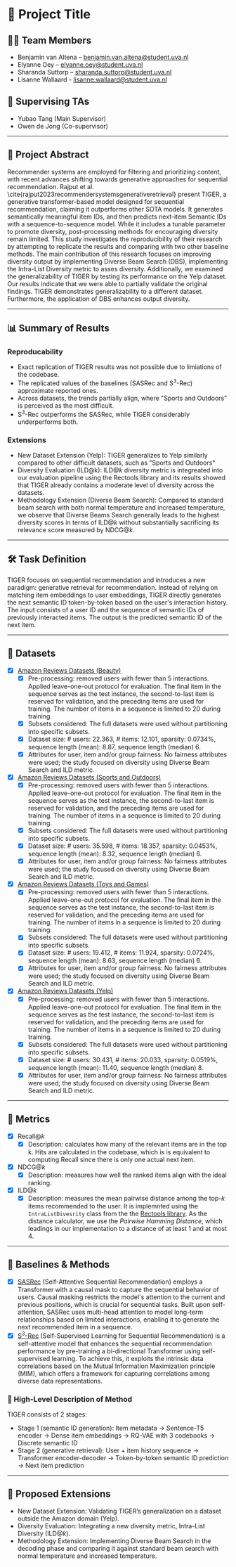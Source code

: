 # 📘 Project Title


## 🧑‍💻 Team Members
- Benjamin van Altena – benjamin.van.altena@student.uva.nl  
- Elyanne Oey – elyanne.oey@student.uva.nl  
- Sharanda Suttorp – sharanda.suttorp@student.uva.nl 
- Lisanne Wallaard - lisanne.wallaard@student.uva.nl

## 👥 Supervising TAs
- Yubao Tang (Main Supervisor)
- Owen de Jong (Co-supervisor)


---

## 🧾 Project Abstract
Recommender systems are employed for filtering and prioritizing content, with recent advances shifting towards generative approaches for sequential recommendation. Rajput et al. \cite{rajput2023recommendersystemsgenerativeretrieval} present TIGER, a generative transformer-based model designed for sequential recommendation, claiming it outperforms other SOTA models. It generates semantically meaningful item IDs, and then predicts next-item Semantic IDs with a sequence-to-sequence model. While it includes a tunable parameter to promote diversity, post-processing methods for encouraging diversity remain limited. This study investigates the reproducibility of their research by attempting to replicate the results and comparing with two other baseline methods. The main contribution of this research focuses on improving diversity output by implementing Diverse Beam Search (DBS), implementing the Intra-List Diversity metric to asses diversity. Additionally, we examined the generalizability of TIGER by testing its performance on the Yelp dataset. Our results indicate that we were able to partially validate the original findings. TIGER demonstrates generalizability to a different dataset. Furthermore, the application of DBS enhances output diversity. 

---

## 📊 Summary of Results


### Reproducability 

- Exact replication of TIGER results was not possible due to limiations of the codebase.
- The replicated values of the baselines (SASRec and S$^3$-Rec) approximate reported ones.
- Across datasets, the trends partially align, where "Sports and Outdoors" is perceived as the most difficult.
- S$^3$-Rec outperforms the SASRec, while TIGER considerably underperforms both.

### Extensions

- New Dataset Extension (Yelp): TIGER generalizes to Yelp similarly compared to other difficult datasets, such as "Sports and Outdoors"
- Diversity Evaluation (ILD@k): ILD@$k$ diversity metric is integreated into our evaluation pipeline using the Rectools library and its results showed that TIGER already contains a moderate level of diversity across the datasets.
- Methodology Extension (Diverse Beam Search): Compared to standard beam search with both normal temperature and increased temperature, we observe that Diverse Beams Search generally leads to the highest diversity scores in terms of ILD@$k$ without substantially sacrificing its relevance score measured by NDCG@$k$.

---

## 🛠️ Task Definition

TIGER focuses on sequential recommendation and introduces a new paradigm: generative retrieval for recommendation. Instead of relying on matching item embeddings to user embeddings, TIGER directly generates the next semantic ID token-by-token based on the user's interaction history. The input consists of a user ID and the sequence of semantic IDs of previously interacted items. The output is the predicted semantic ID of the next item.

---

## 📂 Datasets

- [x] [Amazon Reviews Datasets (Beauty)](https://github.com/jeykigung/P5)
  - [x] Pre-processing: removed users with fewer than 5 interactions. Applied leave-one-out protocol for evaluation. The final item in the sequence serves as the test instance, the second-to-last item is reserved for validation, and the preceding items are used for training. The number of items in a sequence is limited to 20 during training.
  - [x] Subsets considered: The full datasets were used without partitioning into specific subsets.
  - [x] Dataset size: # users: 22.363, # items: 12.101, sparsity: 0.0734%, sequence length (mean): 8.87, sequence length (median) 6.
  - [x] Attributes for user, item and/or group fairness: No fairness attributes were used; the study focused on diversity using Diverse Beam Search and ILD metric.

- [x] [Amazon Reviews Datasets (Sports and Outdoors)](https://github.com/jeykigung/P5)
  - [x] Pre-processing: removed users with fewer than 5 interactions. Applied leave-one-out protocol for evaluation. The final item in the sequence serves as the test instance, the second-to-last item is reserved for validation, and the preceding items are used for training. The number of items in a sequence is limited to 20 during training.
  - [x] Subsets considered: The full datasets were used without partitioning into specific subsets.
  - [x] Dataset size: # users: 35.598, # items: 18.357, sparsity: 0.0453%, sequence length (mean): 8.32, sequence length (median) 6.
  - [x] Attributes for user, item and/or group fairness: No fairness attributes were used; the study focused on diversity using Diverse Beam Search and ILD metric.

- [x] [Amazon Reviews Datasets (Toys and Games)](https://github.com/jeykigung/P5)
  - [x] Pre-processing: removed users with fewer than 5 interactions. Applied leave-one-out protocol for evaluation. The final item in the sequence serves as the test instance, the second-to-last item is reserved for validation, and the preceding items are used for training. The number of items in a sequence is limited to 20 during training.
  - [x] Subsets considered: The full datasets were used without partitioning into specific subsets.
  - [x] Dataset size: # users: 19.412, # items: 11.924, sparsity: 0.0724%, sequence length (mean): 8.63, sequence length (median) 6.
  - [x] Attributes for user, item and/or group fairness: No fairness attributes were used; the study focused on diversity using Diverse Beam Search and ILD metric.

- [x] [Amazon Reviews Datasets (Yelp)](https://github.com/jeykigung/P5)
  - [x] Pre-processing: removed users with fewer than 5 interactions. Applied leave-one-out protocol for evaluation. The final item in the sequence serves as the test instance, the second-to-last item is reserved for validation, and the preceding items are used for training. The number of items in a sequence is limited to 20 during training.
  - [x] Subsets considered: The full datasets were used without partitioning into specific subsets.
  - [x] Dataset size: # users: 30.431, # items: 20.033, sparsity: 0.0519%, sequence length (mean): 11.40, sequence length (median) 8.
  - [x] Attributes for user, item and/or group fairness: No fairness attributes were used; the study focused on diversity using Diverse Beam Search and ILD metric.

---

## 📏 Metrics

- [x] Recall@$k$
  - [x] Description: calculates how many of the relevant items are in the top k. Hits are calculated in the codebase, which is is equivalent to computing Recall since there is only one actual next item.
- [x] NDCG@$k$
  - [x] Description: measures how well the ranked items align with the ideal ranking. 
- [x] ILD@$k$
  - [x] Description: measures the mean pairwise distance among the top-$k$ items recommended to the user. It is implemnted using the `IntraListDivesrity` class from the 
the [Rectools library](https://rectools.readthedocs.io/en/latest/api/rectools.metrics.diversity.IntraListDiversity.html). As the distance calculator, we use the _Pairwise Hamming Distance_, which leadings in our implementation to a distance of at least 1 and at most 4. 

---

## 🔬 Baselines & Methods

- [x] [SASRec](https://ieeexplore.ieee.org/abstract/document/8594844?casa_token=lOdnxe7VGB0AAAAA:r7vyi2i1y-wxW9hI9SHxkkPX7ztWs6sw1yiO2fOkYxzdRPPZRrXoNtt_Kz4htA5R2aJqknAaGg) (Self-Attentive Sequential Recommendation) employs a Transformer with a causal mask to capture the sequential behavior of users. Causal masking restricts the model's attention to the current and previous positions, which is crucial for sequential tasks. Built upon self-attention, SASRec uses multi-head attention to model long-term relationships based on limited interactions, enabling it to generate the next recommended item in a sequence.
- [x] [S$^3$-Rec](https://arxiv.org/abs/2008.07873) (Self-Supervised Learning for Sequential Recommendation) is a self-attentive model that enhances the sequential recommendation performance by pre-training a bi-directional Transformer using self-supervised learning. To achieve this, it exploits the intrinsic data correlations based on the Mutual Information Maximization principle (MIM), which offers a framework for capturing correlations among diverse data representations. 

### 🧠 High-Level Description of Method

TIGER consists of 2 stages:

- Stage 1 (semantic ID generation): Item metadata → Sentence-T5 encoder → Dense item embeddings → RQ-VAE with 3 codebooks → Discrete semantic ID
- Stage 2 (generative retrieval): User + item history sequence → Transformer encoder-decoder → Token-by-token semantic ID prediction → Next item prediction

---

## 🌱 Proposed Extensions

- New Dataset Extension: Validating TIGER’s generalization on a dataset outside the Amazon domain (Yelp).
- Diversity Evaluation: Integrating a new diversity metric, Intra-List Diversity (ILD@$k$).
- Methodology Extension: Implementing Diverse Beam Search in the decoding phase and comparing it against standard beam search with normal temperature and increased temperature. 


